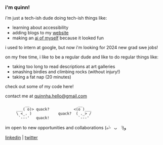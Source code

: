 ### i'm quinn!

i'm just a tech-ish dude doing tech-ish things like:
- learning about accessibility
- adding blogs to my [website](https://www.quinnha.xyz/)
- making an [ai of myself](https://www.quinnha.xyz/quinn-ai) because it looked fun

i used to intern at google, but now i'm looking for 2024 new grad swe jobs!

on my free time, i like to be a regular dude and like to do regular things like:
- taking too long to read descriptions at art galleries 
- smashing birdies and climbing rocks (without injury!)
- taking a fat nap (20 minutes)

check out some of my code here! 

contact me at [quinnha.hello@gmail.com](mailto:quinnha.hello@gmail.com) 





             __                      __
         ___( o)> quack?           <(o )___
         \ <_. )            quack?  ( ._> /
          `---'   quack!             `---'   

im open to new opportunities and collaborations <nobr>(๑˃̵　ᴗ　˂̵)و</nobr>

[linkedin](https://www.linkedin.com/in/quinn-ha/) | [twitter](https://twitter.com/qvinnh)

<!--
**quinnha/quinnha** is a ✨ _special_ ✨ repository because its `README.md` (this file) appears on your GitHub profile.

Here are some ideas to get you started:

- 🔭 I’m currently working on ...
- 🌱 I’m currently learning ...
- 👯 I’m looking to collaborate on ...
- 🤔 I’m looking for help with ...
- 💬 Ask me about ...
- 📫 How to reach me: ...
- 😄 Pronouns: ...
- ⚡ Fun fact: ...
-->
